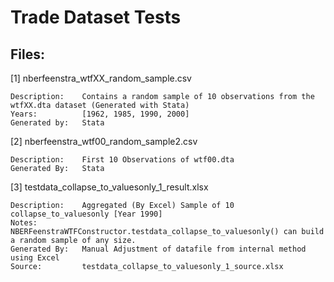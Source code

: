 Trade Dataset Tests
===================

Files:
------

[1] nberfeenstra_wtfXX_random_sample.csv
	
	Description: 	Contains a random sample of 10 observations from the wtfXX.dta dataset (Generated with Stata) 	
	Years:			[1962, 1985, 1990, 2000]
	Generated by: 	Stata

[2] nberfeenstra_wtf00_random_sample2.csv

	Description: 	First 10 Observations of wtf00.dta
	Generated By: 	Stata

[3] testdata_collapse_to_valuesonly_1_result.xlsx

	Description: 	Aggregated (By Excel) Sample of 10 collapse_to_valuesonly [Year 1990]
	Notes: 			NBERFeenstraWTFConstructor.testdata_collapse_to_valuesonly() can build a random sample of any size.
	Generated By:   Manual Adjustment of datafile from internal method using Excel
	Source: 		testdata_collapse_to_valuesonly_1_source.xlsx